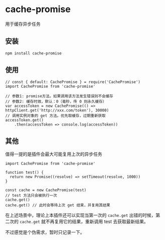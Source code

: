 # cache-promise
用于缓存异步任务

## 安装
```
npm install cache-promise
```
## 使用
```
// const { default: CachePromise } = require('CachePromise')
import CachePromise from 'cache-promise'

// 参数1: promise方法。如果调用该方法发生错误则不会缓存
// 参数2: 缓存时效，默认：0（毫秒，传 0 则永久缓存）
var accessToken = new CachePromise(() => httpClient.get('http://xxx.com/token'), 30000)
// 调用实例对象的 get 方法。优先取缓存，过期重新获取
accessToken.get()
    .then(accessToken => console.log(accessToken))
```
## 其他
值得一提的是插件会最大可能复用上次的异步任务
```
import CachePromise from 'cache-promise'

function test() {
  return new Promise((resolve) => setTimeout(resolve, 1000))
}

const cache = new CachePromise(test)
// test 方法只会被执行一次
cache.get()
cache.get() // 此时会等待上次 get 结束，并复用其结果
```
在上述场景中，理论上本插件还可以实现当第一次的 `cache.get` 出错的时候，第二次的 `cache.get` 就不再复用它的结果，重新调用 test 去获取最新结果。

不过感觉是个伪需求，暂时只记录一下。